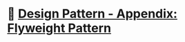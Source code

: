 # :notebook_with_decorative_cover: [Design Pattern - Appendix: Flyweight Pattern](https://zealous-open-f6a.notion.site/Design-Pattern-Appendix-The-Flyweight-Pattern-c116952d64a54cbd9faf9932ccdd893b?pvs=4)
